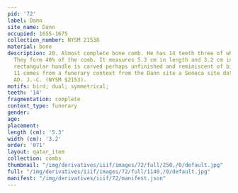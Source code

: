 ```yaml
---
pid: '72'
label: Dann
site_name: Dann
occupied: 1655-1675
collection_number: NYSM 21538
material: bone
description: 20. Almost complete bone comb. He has 14 teeth three of which are broken.
  They form 40% of the comb. It measures 5.3 cm in length and 3.2 cm in width. Its
  rectangular handle is carved perhaps unfinished and reminiscent of bird shapes.
  11 comes from a funerary context from the Dann site a Seneca site dating from 1655-1675
  AD. J.-C. (NYSM $2153).
motifs: bird; dual; symmetrical;
teeth: '14'
fragmentation: complete
context_type: funerary
gender:
age:
placement:
length (cm): '5.3'
width (cm): '3.2'
order: '071'
layout: qatar_item
collection: combs
thumbnail: "/img/derivatives/iiif/images/72/full/250,/0/default.jpg"
full: "/img/derivatives/iiif/images/72/full/1140,/0/default.jpg"
manifest: "/img/derivatives/iiif/72/manifest.json"
---
```

